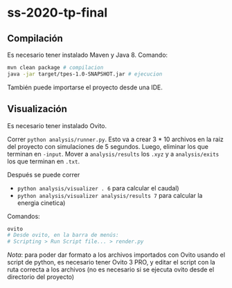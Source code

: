 # ss-2020-tp-final

## Compilación

Es necesario tener instalado Maven y Java 8. Comando:
```bash
mvn clean package # compilacion
java -jar target/tpes-1.0-SNAPSHOT.jar # ejecucion
```
También puede importarse el proyecto desde una IDE.

## Visualización

Es necesario tener instalado Ovito.

Correr `python analysis/runner.py`. Esto va a crear 3 * 10 archivos en la raiz del proyecto con simulaciones de 5 segundos. Luego, eliminar los que terminan en `-input`. Mover a `analysis/results` los `.xyz` y a `analysis/exits` los que terminan en `.txt`.

Después se puede correr
* `python analysis/visualizer . 6` para calcular el caudal)
* `python analysis/visualizer analysis/results 7` para calcular la energia cinetica)

Comandos:
```bash
ovito
# Desde ovito, en la barra de menús:
# Scripting > Run Script file... > render.py
```
*Nota*: para poder dar formato a los archivos importados con Ovito usando el script de python, es necesario tener Ovito 3 PRO, y editar el script con la ruta correcta a los archivos (no es necesario si se ejecuta ovito desde el directorio del proyecto)
